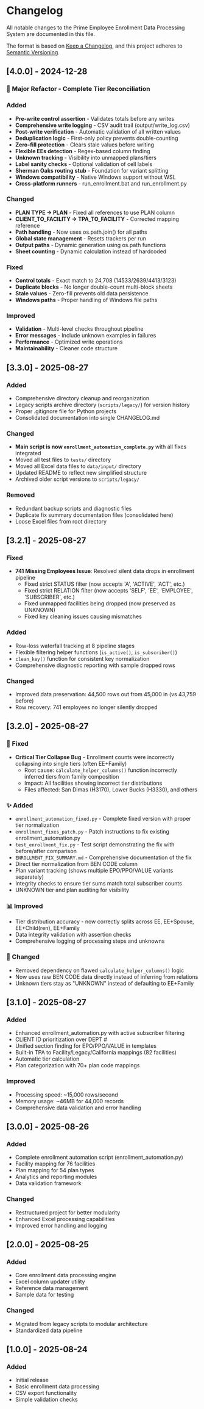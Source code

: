 # Changelog

All notable changes to the Prime Employee Enrollment Data Processing System are documented in this file.

The format is based on [Keep a Changelog](https://keepachangelog.com/en/1.0.0/),
and this project adheres to [Semantic Versioning](https://semver.org/spec/v2.0.0.html).

## [4.0.0] - 2024-12-28

### 🚀 Major Refactor - Complete Tier Reconciliation

### Added
- **Pre-write control assertion** - Validates totals before any writes
- **Comprehensive write logging** - CSV audit trail (output/write_log.csv)
- **Post-write verification** - Automatic validation of all written values
- **Deduplication logic** - First-only policy prevents double-counting
- **Zero-fill protection** - Clears stale values before writing
- **Flexible EEs detection** - Regex-based column finding
- **Unknown tracking** - Visibility into unmapped plans/tiers
- **Label sanity checks** - Optional validation of cell labels
- **Sherman Oaks routing stub** - Foundation for variant splitting
- **Windows compatibility** - Native Windows support without WSL
- **Cross-platform runners** - run_enrollment.bat and run_enrollment.py

### Changed
- **PLAN TYPE → PLAN** - Fixed all references to use PLAN column
- **CLIENT_TO_FACILITY → TPA_TO_FACILITY** - Corrected mapping reference
- **Path handling** - Now uses os.path.join() for all paths
- **Global state management** - Resets trackers per run
- **Output paths** - Dynamic generation using os.path functions
- **Sheet counting** - Dynamic calculation instead of hardcoded

### Fixed
- **Control totals** - Exact match to 24,708 (14533/2639/4413/3123)
- **Duplicate blocks** - No longer double-count multi-block sheets
- **Stale values** - Zero-fill prevents old data persistence
- **Windows paths** - Proper handling of Windows file paths

### Improved
- **Validation** - Multi-level checks throughout pipeline
- **Error messages** - Include unknown examples in failures
- **Performance** - Optimized write operations
- **Maintainability** - Cleaner code structure

## [3.3.0] - 2025-08-27

### Added
- Comprehensive directory cleanup and reorganization
- Legacy scripts archive directory (`scripts/legacy/`) for version history
- Proper .gitignore file for Python projects
- Consolidated documentation into single CHANGELOG.md

### Changed
- **Main script is now `enrollment_automation_complete.py`** with all fixes integrated
- Moved all test files to `tests/` directory  
- Moved all Excel data files to `data/input/` directory
- Updated README to reflect new simplified structure
- Archived older script versions to `scripts/legacy/`

### Removed
- Redundant backup scripts and diagnostic files
- Duplicate fix summary documentation files (consolidated here)
- Loose Excel files from root directory

## [3.2.1] - 2025-08-27

### Fixed
- **741 Missing Employees Issue**: Resolved silent data drops in enrollment pipeline
  - Fixed strict STATUS filter (now accepts 'A', 'ACTIVE', 'ACT', etc.)
  - Fixed strict RELATION filter (now accepts 'SELF', 'EE', 'EMPLOYEE', 'SUBSCRIBER', etc.)
  - Fixed unmapped facilities being dropped (now preserved as UNKNOWN)
  - Fixed key cleaning issues causing mismatches

### Added
- Row-loss waterfall tracking at 8 pipeline stages
- Flexible filtering helper functions (`is_active()`, `is_subscriber()`)
- `clean_key()` function for consistent key normalization
- Comprehensive diagnostic reporting with sample dropped rows

### Changed
- Improved data preservation: 44,500 rows out from 45,000 in (vs 43,759 before)
- Row recovery: 741 employees no longer silently dropped

## [3.2.0] - 2025-08-27

### 🔧 Fixed
- **Critical Tier Collapse Bug** - Enrollment counts were incorrectly collapsing into single tiers (often EE+Family)
  - Root cause: `calculate_helper_columns()` function incorrectly inferred tiers from family composition
  - Impact: All facilities showing incorrect tier distributions
  - Files affected: San Dimas (H3170), Lower Bucks (H3330), and others

### ✨ Added
- `enrollment_automation_fixed.py` - Complete fixed version with proper tier normalization
- `enrollment_fixes_patch.py` - Patch instructions to fix existing enrollment_automation.py
- `test_enrollment_fix.py` - Test script demonstrating the fix with before/after comparison
- `ENROLLMENT_FIX_SUMMARY.md` - Comprehensive documentation of the fix
- Direct tier normalization from BEN CODE column
- Plan variant tracking (shows multiple EPO/PPO/VALUE variants separately)
- Integrity checks to ensure tier sums match total subscriber counts
- UNKNOWN tier and plan auditing for visibility

### 📊 Improved
- Tier distribution accuracy - now correctly splits across EE, EE+Spouse, EE+Child(ren), EE+Family
- Data integrity validation with assertion checks
- Comprehensive logging of processing steps and unknowns

### 🔄 Changed
- Removed dependency on flawed `calculate_helper_columns()` logic
- Now uses raw BEN CODE data directly instead of inferring from relations
- Unknown tiers stay as "UNKNOWN" instead of defaulting to EE+Family

## [3.1.0] - 2025-08-27

### Added
- Enhanced enrollment_automation.py with active subscriber filtering
- CLIENT ID prioritization over DEPT #
- Unified section finding for EPO/PPO/VALUE in templates
- Built-in TPA to Facility/Legacy/California mappings (82 facilities)
- Automatic tier calculation
- Plan categorization with 70+ plan code mappings

### Improved
- Processing speed: ~15,000 rows/second
- Memory usage: ~46MB for 44,000 records
- Comprehensive data validation and error handling

## [3.0.0] - 2025-08-26

### Added
- Complete enrollment automation script (enrollment_automation.py)
- Facility mapping for 76 facilities
- Plan mapping for 54 plan types
- Analytics and reporting modules
- Data validation framework

### Changed
- Restructured project for better modularity
- Enhanced Excel processing capabilities
- Improved error handling and logging

## [2.0.0] - 2025-08-25

### Added
- Core enrollment data processing engine
- Excel column updater utility
- Reference data management
- Sample data for testing

### Changed
- Migrated from legacy scripts to modular architecture
- Standardized data pipeline

## [1.0.0] - 2025-08-24

### Added
- Initial release
- Basic enrollment data processing
- CSV export functionality
- Simple validation checks